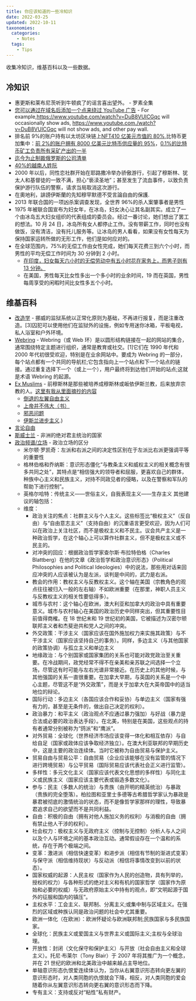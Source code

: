 ```yaml
---
title: 你应该知道的一些冷知识
date: 2022-03-25
updated: 2022-10-11
taxonomies:
  categories:
    - Notes
  tags:
    - Tips
---
```


收集冷知识，维基百科以及一些数据。

<!-- more -->

## 冷知识

- 惠更斯和莱布尼茨听到牛顿疯了的谣言喜出望外。 - 罗素全集
- [您可以通过在域名后添加一个点来绕过 YouTube 广告](https://old.reddit.com/r/webdev/comments/gzr3cq/fyi_you_can_bypass_youtube_ads_by_adding_a_dot/) - For example,<https://www.youtube.com/watch?v=DuB8VUICGqc> will occasionally show ads, <https://www.youtube.com./watch?v=DuB8VUICGqc> will not show ads, and other pay wall.
- 排名前 9%的账户持有以太坊区块链上[NFT410 亿美元市值的 80%](https://www.ft.com/content/e95f5ac2-0476-41f4-abd4-8a99faa7737d?utm_campaign=etb&utm_medium=newsletter&utm_source=morning_brew),比特币更加集中：[前 2%的账户拥有 8000 亿美元比特币供应量的 95%](https://bitinfocharts.com/top-100-richest-bitcoin-addresses.html)，[0.1%的比特币矿工负责所有采矿产出的一半](https://www-techspot-com.cdn.ampproject.org/c/s/www.techspot.com/amp/news/91937-bitcoin-largely-controlled-small-group-investors-miners-study.html)
- [迄今为止制裁俄罗斯的公司清单](https://correctiv.org/en/latest-stories/2022/03/01/sanctions-tracker-live-monitoring-of-all-sanctions-against-russia/)
- [40%的越南人姓阮](https://en.wikipedia.org/wiki/Nguyen)
- 2000 年以后，同性恋社群开始在耶路撒冷举办骄傲游行，引起了穆斯林、犹太人和基督徒的一致不满，担心“亵渎圣地”；甚至发生了流血事件，以致负责保护游行队伍的警察，请求当局取消这次游行。
- 在奧地利，誹謗伊斯蘭的先知穆罕默德不受言論自由的保護.
- 2013 年联合国的一项凶杀案调查发现，全世界 96%的杀人案肇事者是男性
- 1975 年被联合国宣布为妇女年，在冰岛，妇女决心让其名副其实。成立了一个由冰岛五大妇女组织的代表组成的委员会。经过一番讨论，她们想出了罢工的想法。10 月 24 日，冰岛所有女人都停止工作。没有带薪工作，同时也没有做饭，没有清洁，没有托儿服务等。让冰岛的男人看看，如果没有女性每天为保持国家运转所做的无形工作，他们是如何应对的。
- 在全球范围内，75%的无偿工作由女性完成，她们每天花费三到六个小时，而男性的平均无偿工作时间为 30 分钟到 2 小时。
  - [在印度，妇女每天六小时的无偿劳动中有五小时花在家务上，而男子则有 13 分钟。](http://www.oecd.org/dev/development-gender/Unpaid_care_work.pdf)
  - 在美国，男性每天比女性多出一个多小时的业余时间，19 而在英国，男性每周享受的闲暇时间比女性多五个小时。

## 维基百科

- [改造学](<https://en.wikipedia.org/wiki/Rehabilitation_(penology)>) - 挪威的监狱系统以正常化原则为基础，不再进行报复，而是注重改造。[3]囚犯可以使用他们在监狱外的设施，例如专用迷你冰箱，平板电视，私人浴室和户外环境。
- [Webring](https://en.wikipedia.org/wiki/Webring) - Webring（或 Web 环）是以圆形结构链接在一起的网站的集合，通常围绕特定主题进行组织，通常是教育或社交。[1]它们在 1990 年代和 2000 年代初很受欢迎，特别是在业余网站中。要成为 Webring 的一部分，每个站点都有一个共同的导航栏;它包含指向上一个站点和下一个站点的链接。通过重复选择下一个（或上一个），用户最终将到达他们开始的站点;这就是术语 Webring 的起源。
- [Ex Muslims](https://en.wikipedia.org/wiki/Ex-Muslims) - 前穆斯林是那些被培养成穆斯林或皈依伊斯兰教，后来放弃宗教的人。[这里有我从里面摘抄的内容](/content/blog/articles/ex-muslims.md)
  - [倒退的左翼自由主义](https://en.wikipedia.org/wiki/Regressive_left)
  - [上帝并不伟大（书）](https://en.wikipedia.org/wiki/God_Is_Not_Great)
  - [邪恶问题](https://en.wikipedia.org/wiki/Problem_of_evil#cite_note-2009Meister-39)
  - [伊斯兰进步主义](https://en.wikipedia.org/wiki/Liberalism_and_progressivism_within_Islam#:~:text=Liberalism%20and%20progressivism%20within%20Islam%20involve%20professed%20Muslims%20who%20have,%2DIsl%C4%81m%20at%2Dtaqaddum%C4%AB).)
- [言论自由](https://en.wikipedia.org/wiki/Freedom_of_speech)
- [斯威士兰](https://en.wikipedia.org/wiki/Eswatini) - 非洲的绝对君主统治的国家
- [政治频谱/立场](https://en.wikipedia.org/wiki/Political_spectrum) - 政治立场的区分
  - 米尔顿·罗凯奇：左派和右派之间的决定性区别在于左派比右派更强调平等的重要性
  - 格林伯格和乔纳斯：意识形态僵化“与教条主义和威权主义的相关概念有很多共同之处”，其特点是“相信强大的领导者和屈服，更喜欢自己的群体，种族中心主义和民族主义，对持不同政见者的侵略，以及在警察和军队的帮助下进行控制”。
  - 英格尔哈特：传统主义——世俗主义，自我表现主义——生存主义
    其他建议的轴包括：
  - 维度：
    - 政治关注的焦点：社群主义与个人主义。这些标签比“极权主义”（反自由）与“自由意志主义”（支持自由）的沉重语言更受欢迎，因为人们可以在政治上关注社区，而不是极权主义和不民主。议会共产主义是一种政治哲学，在这个轴心上可以算作社群主义，但不是极权主义或不民主的。
    - 对冲突的回应：根据政治哲学家查尔斯·布拉特伯格（Charles Blattberg）在他的文章《政治哲学和政治意识形态》（Political Philosophies and Political Ideologies）中的说法，那些用对话来回应冲突的人应该被认为是左派，谈判是中间的，武力是右派。
    - 教会的作用：教权主义与反教权主义。这个轴在美国（宗教角色的观点往往被归入一般的左右轴）不如欧洲重要（在那里，神职人员主义与反教权主义的相关性要低得多）。
    - 城市与农村：这个轴心在欧洲，澳大利亚和加拿大的政治中具有重要意义。城市与农村轴心在美国的政治历史中同样突出，但其重要性目前值得商榷。在 18 世纪末和 19 世纪初的美国，它被描述为汉密尔顿联邦主义者和杰斐逊共和党人之间的冲突。
    - 外交政策：干涉主义（国家应该在国外施加权力来实施其政策）与不干涉主义（国家应该坚持自己的事务）。同样，多边主义（与其他国家的政策协调）与孤立主义和单边主义
    - 地缘政治：与个别国家或国家集团的关系也可能对政党政治至关重要。在冷战期间，政党经常不得不在亲美和亲苏联之间选择一个立场，尽管这有时可能与左右光谱非常接近。在历史上的其他时候，与其他强国的关系一直很重要。在加拿大早期，与英国的关系是一个中心主题，尽管这不是“外交政策”，而是关于加拿大在大英帝国中的适当地位的辩论。
    - 国际行动：多边主义（各国应该合作和妥协）与单边主义（国家有强有力的，甚至是无条件的，做出自己决定的权利）。
    - 政治暴力：和平主义（政治观点不应通过暴力强加）与好战（暴力是合法或必要的政治表达手段）。在北美，特别是在美国，这些观点的持有者通常分别被称为“鸽派”和“鹰派”。
    - 对外贸易：全球化（世界经济市场应该变得一体化和相互依存）与自给自足（国家或政体应该争取经济独立）。在澳大利亚联邦的早期历史中，这是主要的政治连续体。当时它被称为自由贸易与保护主义。
    - 贸易自由与贸易公平：自由贸易（企业应该能够在没有监管的情况下进行跨境贸易）与公平贸易（国际贸易应该代表社会正义进行监管）。
    - 多样性：多元文化主义（国家应该代表文化思想的多样性）与同化主义或民族主义（国家应该主要代表或锻造多数文化）。
    - 参与：民主（多数人的统治）与贵族（由开明的精英统治）与暴政（贵族的完全堕落）。柏拉图和亚里士多德等古希腊哲学家认为暴政是暴君被彻底的激情统治的状态，而不是像哲学家那样的理性，导致暴君追求自己的欲望而不是共同利益。
    - 自由：积极的自由（拥有对他人施加义务的权利）与消极的自由（拥有禁止他人干涉的权利）。
    - 社会权力：极权主义与无政府主义（控制与无控制）分析人与人之间以及个人与环境之间的基本政治互动。通常假设存在一个温和的系统，存在于两个极端之间。
    - 变革：激进派（相信快速变革）和进步派（相信有节制的渐进式变革）与保守派（相信维持现状）与反动派（相信将事情改变到以前的状态）。
    - 国家权威的起源：人民主权（国家作为人民的创造物，具有列举的，授权的权力）与各种形式的绝对主义和有机的国家哲学（国家作为原始和必要的权威）与无政府原始主义中持有的观点，即“文明起源于国外的征服和国内的镇压”。
    - 主权水平：工会主义、联邦制、分离主义;或集中制与区域主义。在强烈的区域或种族认同是政治问题的社会中尤其重要。
    - 欧洲一体化（在欧洲）：欧洲怀疑论与欧洲联邦制;民族国家与多民族国家。
    - 全球化：民族主义或爱国主义与世界主义或国际主义;主权与全球治理。
    - 开放性：封闭（文化保守和保护主义）与开放（社会自由主义和全球主义）。托尼·布莱尔（Tony Blair）于 2007 年将其推广为一个概念，并在 21 世纪的欧洲和北美政治中越来越占主导地位。
    - 单轴意识形态仇恨爱连续体认为，当你从右翼意识形态转向更左翼的意识形态时，对人类同胞的仇恨就会下降，相反，对人类同胞的爱会随着你从左翼意识形态转向更右翼的意识形态而下降。
    - 专有主义：支持或反对“粘性”私有财产。
